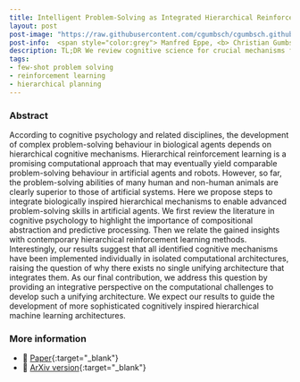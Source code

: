 ```yaml
---
title: Intelligent Problem-Solving as Integrated Hierarchical Reinforcement Learning
layout: post
post-image: "https://raw.githubusercontent.com/cgumbsch/cgumbsch.github.io/master/assets/images/nmi.jpg"
post-info:  <span style="color:grey"> Manfred Eppe, <b> Christian Gumbsch</b>, Matthias Kerzel, Phuong D. H. Nguyen, Martin V. Butz & Stefan Wermter</span> <br>  <span style="color:red"> <i> Nature Machine Intelligence</i></span>, 2022 <br> <a href="https://rdcu.be/cFGsE" target="_blank" class="has-text-blue">Paper</i></a>
description: TL;DR We review cognitive science for crucial mechanisms for flexible problem solving and identify matching implementations in the field of reinforcement learning. Finally, we propose how to combine these insights to build multi-purpose problem solving agents.
tags:
- few-shot problem solving 
- reinforcement learning
- hierarchical planning
---
```


### Abstract

According to cognitive psychology and related disciplines, the development of complex problem-solving behaviour in biological agents depends on hierarchical cognitive mechanisms. Hierarchical reinforcement learning is a promising computational approach that may eventually yield comparable problem-solving behaviour in artificial agents and robots. However, so far, the problem-solving abilities of many human and non-human animals are clearly superior to those of artificial systems. Here we propose steps to integrate biologically inspired hierarchical mechanisms to enable advanced problem-solving skills in artificial agents. We first review the literature in cognitive psychology to highlight the importance of compositional abstraction and predictive processing. Then we relate the gained insights with contemporary hierarchical reinforcement learning methods. Interestingly, our results suggest that all identified cognitive mechanisms have been implemented individually in isolated computational architectures, raising the question of why there exists no single unifying architecture that integrates them. As our final contribution, we address this question by providing an integrative perspective on the computational challenges to develop such a unifying architecture. We expect our results to guide the development of more sophisticated cognitively inspired hierarchical machine learning architectures.

### More information
- :scroll: [Paper](https://rdcu.be/cFGsE){:target="_blank"}
- :page_facing_up: [ArXiv version](https://arxiv.org/pdf/2208.08731.pdf){:target="_blank"}
